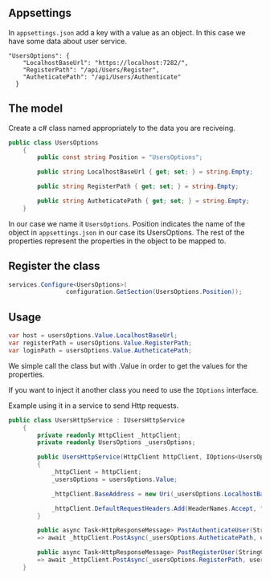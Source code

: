 ## Appsettings

In `appsettings.json` add a key with a value as an object. In this case we have some data about user service.

    "UsersOptions": {
        "LocalhostBaseUrl": "https://localhost:7282/",
        "RegisterPath": "/api/Users/Register",
        "AutheticatePath": "/api/Users/Authenticate"
      }

## The model

Create a c# class named appropriately to the data you are reciveing. 

```csharp
public class UsersOptions
    {
        public const string Position = "UsersOptions";

        public string LocalhostBaseUrl { get; set; } = string.Empty;

        public string RegisterPath { get; set; } = string.Empty;

        public string AutheticatePath { get; set; } = string.Empty;
    }
```
In our case we name it `UsersOptions`. Position indicates the name of the object in `appsettings.json` in our case its UsersOptions. The rest of the properties represent the properties in the object to be mapped to.

## Register the class

```csharp
services.Configure<UsersOptions>(
                configuration.GetSection(UsersOptions.Position));
```

## Usage

```csharp
var host = usersOptions.Value.LocalhostBaseUrl;
var registerPath = usersOptions.Value.RegisterPath;
var loginPath = usersOptions.Value.AutheticatePath;
```
We simple call the class but with .Value in order to get the values for the properties.

If you want to inject it another class you need to use the `IOptions` interface.

Example using it in a service to send Http requests.
```csharp
public class UsersHttpService : IUsersHttpService
    {
        private readonly HttpClient _httpClient;
        private readonly UsersOptions _usersOptions;

        public UsersHttpService(HttpClient httpClient, IOptions<UsersOptions> usersOptions)
        {            
            _httpClient = httpClient;
            _usersOptions = usersOptions.Value;

            _httpClient.BaseAddress = new Uri(_usersOptions.LocalhostBaseUrl);

            _httpClient.DefaultRequestHeaders.Add(HeaderNames.Accept, "application/json");
        }

        public async Task<HttpResponseMessage> PostAuthenticateUser(StringContent userContent)
        => await _httpClient.PostAsync(_usersOptions.AutheticatePath, userContent);

        public async Task<HttpResponseMessage> PostRegisterUser(StringContent userContent)
        => await _httpClient.PostAsync(_usersOptions.RegisterPath, userContent);
    }
```